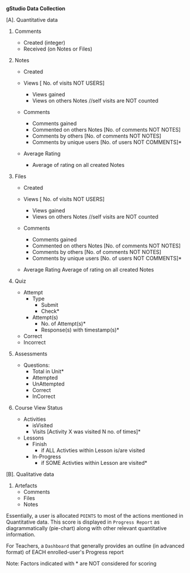**gStudio Data Collection**

[A]. Quantitative data
1. Comments
    - Created (integer)
    - Received (on Notes or Files)

2. Notes
    - Created
    - Views [ No. of visits NOT USERS]
        - Views gained
        - Views on others Notes
        //self visits are NOT counted

    - Comments
        - Comments gained 
        - Commented on others Notes [No. of comments NOT NOTES]
        - Comments by others [No. of comments NOT NOTES]
        - Comments by unique users [No. of users NOT COMMENTS]*

    - Average Rating
        - Average of rating on all created Notes 

3. Files
    - Created
    - Views [ No. of visits NOT USERS]
        - Views gained
        - Views on others Notes
        //self visits are NOT counted

    - Comments
        - Comments gained 
        - Commented on others Notes [No. of comments NOT NOTES]
        - Comments by others [No. of comments NOT NOTES]
        - Comments by unique users [No. of users NOT COMMENTS]*

    - Average Rating
        Average of rating on all created Notes 

4. Quiz
    - Attempt
        - Type
            - Submit
            - Check*
        - Attempt(s)
            - No. of Attempt(s)*
            - Response(s) with timestamp(s)*
    - Correct
    - Incorrect

5. Assessments
    - Questions:
        - Total in Unit*
        - Attempted
        - UnAttempted
        - Correct
        - InCorrect

6. Course View Status
    - Activities
        - isVisited
        - Visits [Activity X was visited N no. of times]*
    - Lessons 
        - Finish
            - if ALL Activties within Lesson is/are visited
        - In-Progress
            - if SOME Activties within Lesson are visited*

[B]. Qualitative data
1. Artefacts
    - Comments
    - Files
    - Notes




Essentially, a user is allocated `POINTS` to most of the actions mentioned in Quantitative data. This score is displayed in `Progress Report` as diagrammatically (pie-chart) along with other relevant quantitative information.

For Teachers, a `Dashboard` that generally provides an outline (in advanced format) of EACH enrolled-user's Progress report

Note: Factors indicated with * are NOT considered for scoring 
